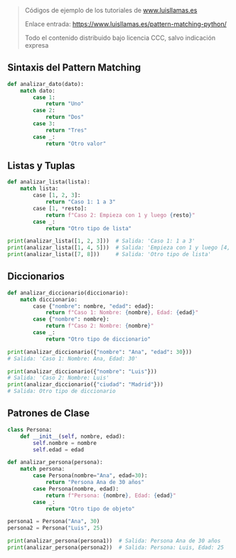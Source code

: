 > Códigos de ejemplo de los tutoriales de www.luisllamas.es
>
> Enlace entrada: https://www.luisllamas.es/pattern-matching-python/
>
> Todo el contenido distribuido bajo licencia CCC, salvo indicación expresa

## Sintaxis del Pattern Matching
```python
def analizar_dato(dato):
    match dato:
        case 1:
            return "Uno"
        case 2:
            return "Dos"
        case 3:
            return "Tres"
        case _:
            return "Otro valor"
```


## Listas y Tuplas
```python
def analizar_lista(lista):
    match lista:
        case [1, 2, 3]:
            return "Caso 1: 1 a 3"
        case [1, *resto]:
            return f"Caso 2: Empieza con 1 y luego {resto}"
        case _:
            return "Otro tipo de lista"

print(analizar_lista([1, 2, 3]))  # Salida: 'Caso 1: 1 a 3'
print(analizar_lista([1, 4, 5]))  # Salida: 'Empieza con 1 y luego [4, 5]'
print(analizar_lista([7, 8]))     # Salida: 'Otro tipo de lista'
```


## Diccionarios
```python
def analizar_diccionario(diccionario):
    match diccionario:
        case {"nombre": nombre, "edad": edad}:
            return f"Caso 1: Nombre: {nombre}, Edad: {edad}"
        case {"nombre": nombre}:
            return f"Caso 2: Nombre: {nombre}"
        case _:
            return "Otro tipo de diccionario"

print(analizar_diccionario({"nombre": "Ana", "edad": 30}))
# Salida: 'Caso 1: Nombre: Ana, Edad: 30'

print(analizar_diccionario({"nombre": "Luis"}))
# Salida: 'Caso 2: Nombre: Luis'
print(analizar_diccionario({"ciudad": "Madrid"}))
# Salida: Otro tipo de diccionario
```


## Patrones de Clase
```python
class Persona:
    def __init__(self, nombre, edad):
        self.nombre = nombre
        self.edad = edad

def analizar_persona(persona):
    match persona:
        case Persona(nombre="Ana", edad=30):
            return "Persona Ana de 30 años"
        case Persona(nombre, edad):
            return f"Persona: {nombre}, Edad: {edad}"
        case _:
            return "Otro tipo de objeto"

persona1 = Persona("Ana", 30)
persona2 = Persona("Luis", 25)

print(analizar_persona(persona1))  # Salida: Persona Ana de 30 años
print(analizar_persona(persona2))  # Salida: Persona: Luis, Edad: 25
```


